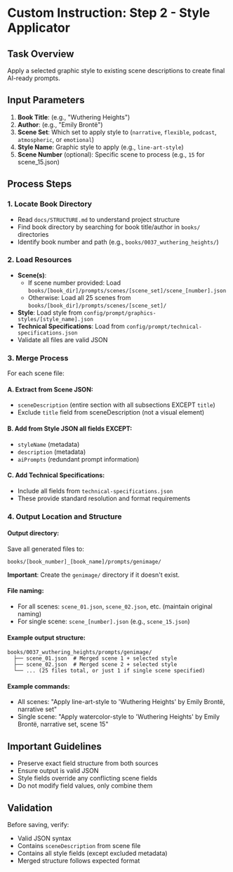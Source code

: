 # Custom Instruction: Step 2 - Style Applicator

## Task Overview
Apply a selected graphic style to existing scene descriptions to create final AI-ready prompts.

## Input Parameters
1. **Book Title**: (e.g., "Wuthering Heights")
2. **Author**: (e.g., "Emily Brontë")
3. **Scene Set**: Which set to apply style to (`narrative`, `flexible`, `podcast`, `atmospheric`, or `emotional`)
4. **Style Name**: Graphic style to apply (e.g., `line-art-style`)
5. **Scene Number** (optional): Specific scene to process (e.g., `15` for scene_15.json)

## Process Steps

### 1. Locate Book Directory
- Read `docs/STRUCTURE.md` to understand project structure
- Find book directory by searching for book title/author in `books/` directories
- Identify book number and path (e.g., `books/0037_wuthering_heights/`)

### 2. Load Resources
- **Scene(s)**: 
  - If scene number provided: Load `books/[book_dir]/prompts/scenes/[scene_set]/scene_[number].json`
  - Otherwise: Load all 25 scenes from `books/[book_dir]/prompts/scenes/[scene_set]/`
- **Style**: Load style from `config/prompt/graphics-styles/[style_name].json`
- **Technical Specifications**: Load from `config/prompt/technical-specifications.json`
- Validate all files are valid JSON

### 3. Merge Process
For each scene file:

#### A. Extract from Scene JSON:
- `sceneDescription` (entire section with all subsections EXCEPT `title`)
- Exclude `title` field from sceneDescription (not a visual element)

#### B. Add from Style JSON all fields EXCEPT:
- `styleName` (metadata)
- `description` (metadata)
- `aiPrompts` (redundant prompt information)

#### C. Add Technical Specifications:
- Include all fields from `technical-specifications.json`
- These provide standard resolution and format requirements

### 4. Output Location and Structure

#### Output directory:
Save all generated files to:
```
books/[book_number]_[book_name]/prompts/genimage/
```

**Important**: Create the `genimage/` directory if it doesn't exist.

#### File naming:
- For all scenes: `scene_01.json`, `scene_02.json`, etc. (maintain original naming)
- For single scene: `scene_[number].json` (e.g., `scene_15.json`)

#### Example output structure:
```
books/0037_wuthering_heights/prompts/genimage/
  ├── scene_01.json  # Merged scene 1 + selected style
  ├── scene_02.json  # Merged scene 2 + selected style
  └── ... (25 files total, or just 1 if single scene specified)
```

#### Example commands:
- All scenes: "Apply line-art-style to 'Wuthering Heights' by Emily Brontë, narrative set"
- Single scene: "Apply watercolor-style to 'Wuthering Heights' by Emily Brontë, narrative set, scene 15"


## Important Guidelines
- Preserve exact field structure from both sources
- Ensure output is valid JSON
- Style fields override any conflicting scene fields
- Do not modify field values, only combine them

## Validation
Before saving, verify:
- Valid JSON syntax
- Contains `sceneDescription` from scene file
- Contains all style fields (except excluded metadata)
- Merged structure follows expected format